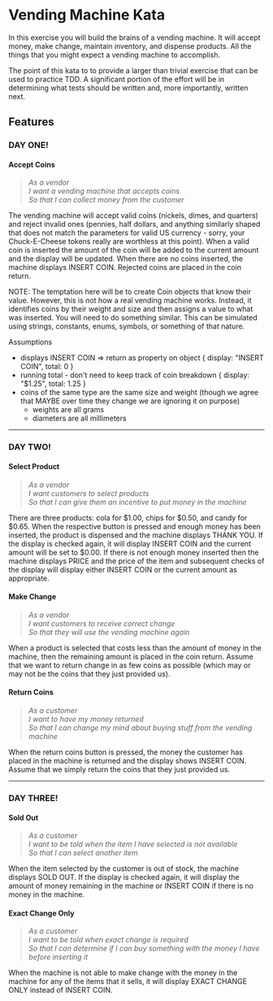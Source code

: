 # Vending Machine Kata

In this exercise you will build the brains of a vending machine. It will accept money, make change, maintain
inventory, and dispense products. All the things that you might expect a vending machine to accomplish.

The point of this kata to to provide a larger than trivial exercise that can be used to practice TDD. A significant
portion of the effort will be in determining what tests should be written and, more importantly, written next.

## Features

### DAY ONE!

#### Accept Coins

> _As a vendor_  
> _I want a vending machine that accepts coins_  
> _So that I can collect money from the customer_

The vending machine will accept valid coins (nickels, dimes, and quarters) and reject invalid ones (pennies, half dollars, and anything similarly shaped that does not match the parameters for valid US currency - sorry, your Chuck-E-Cheese tokens really are worthless at this point). When a valid coin is inserted the amount of the coin will be added to the current amount and the display will be updated. When there are no coins inserted, the machine displays INSERT COIN. Rejected coins are placed in the coin return.

NOTE: The temptation here will be to create Coin objects that know their value. However, this is not how a real
vending machine works. Instead, it identifies coins by their weight and size and then assigns a value to what
was inserted. You will need to do something similar. This can be simulated using strings, constants, enums,
symbols, or something of that nature.

Assumptions

- displays INSERT COIN => return as property on object
  {
  display: "INSERT COIN",
  total: 0
  }
- running total - don't need to keep track of coin breakdown
  {
  display: "$1.25",
  total: 1.25
  }
- coins of the same type are the same size and weight (though we agree that MAYBE over time they change we are ignoring it on purpose)
  - weights are all grams
  - diameters are all millimeters

---

### DAY TWO!

#### Select Product

> _As a vendor_  
> _I want customers to select products_  
> _So that I can give them an incentive to put money in the machine_

There are three products: cola for $1.00, chips for $0.50, and candy for $0.65. When the respective button is pressed
and enough money has been inserted, the product is dispensed and the machine displays THANK YOU. If the display is
checked again, it will display INSERT COIN and the current amount will be set to $0.00. If there is not enough money
inserted then the machine displays PRICE and the price of the item and subsequent checks of the display will display
either INSERT COIN or the current amount as appropriate.

#### Make Change

> _As a vendor_  
> _I want customers to receive correct change_  
> _So that they will use the vending machine again_

When a product is selected that costs less than the amount of money in the machine, then the remaining amount is placed
in the coin return. Assume that we want to return change in as few coins as possible (which may or may not be the coins
that they just provided us).

#### Return Coins

> _As a customer_  
> _I want to have my money returned_  
> _So that I can change my mind about buying stuff from the vending machine_

When the return coins button is pressed, the money the customer has placed in the machine is returned and the display shows
INSERT COIN. Assume that we simply return the coins that they just provided us.

---

### DAY THREE!

#### Sold Out

> _As a customer_  
> _I want to be told when the item I have selected is not available_  
> _So that I can select another item_

When the item selected by the customer is out of stock, the machine displays SOLD OUT. If the display is checked again,
it will display the amount of money remaining in the machine or INSERT COIN if there is no money in the machine.

#### Exact Change Only

> _As a customer_  
> _I want to be told when exact change is required_  
> _So that I can determine if I can buy something with the money I have before inserting it_

When the machine is not able to make change with the money in the machine for any of the items that it sells, it will
display EXACT CHANGE ONLY instead of INSERT COIN.
